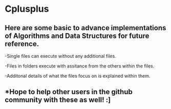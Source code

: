 # Cplusplus

Here are some basic to advance implementations of Algorithms and Data Structures for future reference.
-
-Single files can execute without any additional files.

-Files in folders execute with assitance from the others within the files.

-Additonal details of what the files focus on is explained within them.

*Hope to help other users in the github community with these as well! :]
-
